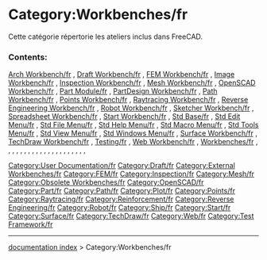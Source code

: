 # Category:Workbenches/fr
Cette catégorie répertorie les ateliers inclus dans FreeCAD.

### Contents:

[Arch Workbench/fr](Arch_Workbench/fr.md) , [Draft Workbench/fr](Draft_Workbench/fr.md) , [FEM Workbench/fr](FEM_Workbench/fr.md) , [Image Workbench/fr](Image_Workbench/fr.md) , [Inspection Workbench/fr](Inspection_Workbench/fr.md) , [Mesh Workbench/fr](Mesh_Workbench/fr.md) , [OpenSCAD Workbench/fr](OpenSCAD_Workbench/fr.md) , [Part Module/fr](Part_Module/fr.md) , [PartDesign Workbench/fr](PartDesign_Workbench/fr.md) , [Path Workbench/fr](Path_Workbench/fr.md) , [Points Workbench/fr](Points_Workbench/fr.md) , [Raytracing Workbench/fr](Raytracing_Workbench/fr.md) , [Reverse Engineering Workbench/fr](Reverse_Engineering_Workbench/fr.md) , [Robot Workbench/fr](Robot_Workbench/fr.md) , [Sketcher Workbench/fr](Sketcher_Workbench/fr.md) , [Spreadsheet Workbench/fr](Spreadsheet_Workbench/fr.md) , [Start Workbench/fr](Start_Workbench/fr.md) , [Std Base/fr](Std_Base/fr.md) , [Std Edit Menu/fr](Std_Edit_Menu/fr.md) , [Std File Menu/fr](Std_File_Menu/fr.md) , [Std Help Menu/fr](Std_Help_Menu/fr.md) , [Std Macro Menu/fr](Std_Macro_Menu/fr.md) , [Std Tools Menu/fr](Std_Tools_Menu/fr.md) , [Std View Menu/fr](Std_View_Menu/fr.md) , [Std Windows Menu/fr](Std_Windows_Menu/fr.md) , [Surface Workbench/fr](Surface_Workbench/fr.md) , [TechDraw Workbench/fr](TechDraw_Workbench/fr.md) , [Testing/fr](Testing/fr.md) , [Web Workbench/fr](Web_Workbench/fr.md) , [Workbenches/fr](Workbenches/fr.md) , , , , , , , , , , , , , , , , , , , , ,

[Category:User Documentation/fr](Category:User_Documentation/fr.md) [Category:Draft/fr](Category:Draft/fr.md) [Category:External Workbenches/fr](Category:External_Workbenches/fr.md) [Category:FEM/fr](Category:FEM/fr.md) [Category:Inspection/fr](Category:Inspection/fr.md) [Category:Mesh/fr](Category:Mesh/fr.md) [Category:Obsolete Workbenches/fr](Category:Obsolete_Workbenches/fr.md) [Category:OpenSCAD/fr](Category:OpenSCAD/fr.md) [Category:Part/fr](Category:Part/fr.md) [Category:Path/fr](Category:Path/fr.md) [Category:Plot/fr](Category:Plot/fr.md) [Category:Points/fr](Category:Points/fr.md) [Category:Raytracing/fr](Category:Raytracing/fr.md) [Category:Reinforcement/fr](Category:Reinforcement/fr.md) [Category:Reverse Engineering/fr](Category:Reverse_Engineering/fr.md) [Category:Robot/fr](Category:Robot/fr.md) [Category:Ship/fr](Category:Ship/fr.md) [Category:Start/fr](Category:Start/fr.md) [Category:Surface/fr](Category:Surface/fr.md) [Category:TechDraw/fr](Category:TechDraw/fr.md) [Category:Web/fr](Category:Web/fr.md) [Category:Test Framework/fr](Category:Test_Framework/fr.md)

---
[documentation index](../README.md) > Category:Workbenches/fr
